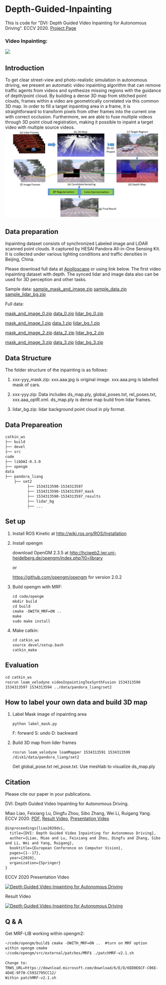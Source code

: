 # Depth-Guided-Inpainting
This is code for "DVI: Depth Guided Video Inpainting for Autonomous Driving". ECCV 2020. [Project Page](https://sites.google.com/view/sibozhang/dvi) 

### Video Inpainting:
![](./inpainting.gif)

## Introduction

To get clear street-view and photo-realistic simulation in autonomous driving, we present an automatic video inpainting algorithm that can remove traffic agents from videos and synthesize missing regions with the guidance of depth/point cloud. By building a dense 3D map from stitched point clouds, frames within a video are geometrically correlated via this common 3D map. In order to fill a target inpainting area in a frame, it is straightforward to transform pixels from other frames into the current one with correct occlusion. Furthermore, we are able to fuse multiple videos through 3D point cloud registration, making it possible to inpaint a target video with multiple source videos. 
![](./pipeline.png)

## Data preparation
Inpainting dataset consists of synchronized Labeled image and LiDAR scanned point clouds. It captured by HESAI Pandora All-in-One Sensing Kit. It is collected under various lighting conditions and traffic densities in Beijing, China.

Please download full data at [Apolloscape](http://apolloscape.auto/inpainting.html) or using link below. The first video inpainting dataset with depth. The synced lidar and image data also can be used for 3D perception and other tasks.

Sample data: 
[sample_mask_and_image.zip](https://ad-apolloscape.cdn.bcebos.com/inpainting%2Fsample_mask_and_image.zip)
[sample_data.zip](https://ad-apolloscape.cdn.bcebos.com/inpainting%2Fsample_data.zip)
[sample_lidar_bg.zip](https://ad-apolloscape.cdn.bcebos.com/inpainting%2Fsample_lidar_bg.zip)

<!--- 
[sample_mask_and_image.zip](https://www.dropbox.com/s/e6w9qzrxyxe17x1/1534313590-1534313597_mask.zip?dl=0)
[sample_data.zip](https://www.dropbox.com/s/41el9iy9tzd955i/1534313590-1534313597.zip?dl=0)
[sample_lidar_bg.zip](https://www.dropbox.com/s/7ijiw6fjmfjz3yk/lidar_bg.zip?dl=0)
--->

Full data:

[mask_and_image_0.zip](https://ad-apolloscape.cdn.bcebos.com/inpainting%2F1534313570-1534313579_mask.zip)
[data_0.zip](https://ad-apolloscape.cdn.bcebos.com/inpainting%2F1534313570-1534313579.zip)
[lidar_bg_0.zip](https://ad-apolloscape.cdn.bcebos.com/inpainting%2F1534313570-1534313579_lidar_bg.zip)

[mask_and_image_1.zip](https://ad-apolloscape.cdn.bcebos.com/inpainting%2F1534313592-1534313595_mask.zip)
[data_1.zip](https://ad-apolloscape.cdn.bcebos.com/inpainting%2F1534313592-1534313595.zip)
[lidar_bg_1.zip](https://ad-apolloscape.cdn.bcebos.com/inpainting%2F1534313592-1534313595_lidar_bg.zip)

[mask_and_image_2.zip](https://ad-apolloscape.cdn.bcebos.com/inpainting%2F1534313648-1534313656_mask.zip)
[data_2.zip](https://ad-apolloscape.cdn.bcebos.com/inpainting%2F1534313648-1534313656.zip)
[lidar_bg_2.zip](https://ad-apolloscape.cdn.bcebos.com/inpainting%2F1534313648-1534313656_lidar_bg.zip)

[mask_and_image_3.zip](https://ad-apolloscape.cdn.bcebos.com/inpainting%2F1534313856-1534313869_mask.zip)
[data_3.zip](https://ad-apolloscape.cdn.bcebos.com/inpainting%2F1534313856-1534313869.zip)
[lidar_bg_3.zip](https://ad-apolloscape.cdn.bcebos.com/inpainting%2F1534313856-1534313869_lidar_bg.zip)


## Data Structure
The folder structure of the inpainting is as follows:

1) xxx-yyy_mask.zip: xxx.aaa.jpg is original image. xxx.aaa.png is labelled mask of cars. 

2) xxx-yyy.zip: Data includes ds_map.ply, global_poses.txt, rel_poses.txt, xxx.aaa_optR.xml. ds_map.ply is dense map build from lidar frames. 

3) lidar_bg.zip: lidar background point cloud in ply format.

## Data Prepareation

    catkin_ws
    ├── build
    ├── devel
    ├── src   
    code
    ├── libDAI-0.3.0
    ├── opengm
    data
    ├── pandora_liang
        ├── set2
              ├── 1534313590-1534313597
              ├── 1534313590-1534313597_mask
              ├── 1534313590-1534313597_results
              ├── lidar_bg
              ├── ...

    
## Set up
1. Install ROS Kinetic at http://wiki.ros.org/ROS/Installation

2. Install opengm
    
    download OpenGM 2.3.5 at http://hciweb2.iwr.uni-heidelberg.de/opengm/index.php?l0=library 

    or

    https://github.com/opengm/opengm for version 2.0.2

3. Build opengm with MRF:
    
    ```
    cd code/opengm
    mkdir build
    cd build 
    cmake -DWITH_MRF=ON ..
    make
    sudo make install
    ```
    
4. Make catkin:
    
    ```
    cd catkin_ws
    source devel/setup.bash
    catkin_make
    ```

## Evaluation

    cd catkin_ws 
    rosrun loam_velodyne videoInpaintingTexSynthFusion 1534313590 1534313597 1534313594 ../data/pandora_liang/set2

## How to label your own data and build 3D map 

1. Label Mask image of inpainting area

    ```
    python label_mask.py
    ```
    
    F: forward 
    S: undo
    D: backward

2. Build 3D map from lider frames
    
    ```
    rosrun loam_velodyne loamMapper 1534313591 1534313599 /disk1/data/pandora_liang/set2
    ```
    
    Get global_pose.txt rel_pose.txt. Use meshlab to visualize ds_map.ply
    
## Citation
Please cite our paper in your publications.

DVI: Depth Guided Video Inpainting for Autonomous Driving.

Miao Liao, Feixiang Lu, Dingfu Zhou, Sibo Zhang, Wei Li, Ruigang Yang.  ECCV 2020. [PDF](https://arxiv.org/pdf/2007.08854.pdf), [Result Video](https://www.youtube.com/watch?v=iOIxdQIzjQs), [Presentation Video](https://www.youtube.com/watch?v=_pcqH1illCU&feature=youtu.be)

```
@inproceedings{liao2020dvi,
  title={DVI: Depth Guided Video Inpainting for Autonomous Driving},
  author={Liao, Miao and Lu, Feixiang and Zhou, Dingfu and Zhang, Sibo and Li, Wei and Yang, Ruigang},
  booktitle={European Conference on Computer Vision},
  pages={1--17},
  year={2020},
  organization={Springer}
}
```

ECCV 2020 Presentation Video

[![Depth Guided Video Inpainting for Autonomous Driving](https://res.cloudinary.com/marcomontalbano/image/upload/v1598335918/video_to_markdown/images/youtube--_pcqH1illCU-c05b58ac6eb4c4700831b2b3070cd403.jpg)](https://www.youtube.com/watch?v=_pcqH1illCU&feature=youtu.be "Depth Guided Video Inpainting for Autonomous Driving")

Result Video

[![Depth Guided Video Inpainting for Autonomous Driving](https://res.cloudinary.com/marcomontalbano/image/upload/v1595308220/video_to_markdown/images/youtube--iOIxdQIzjQs-c05b58ac6eb4c4700831b2b3070cd403.jpg)](https://www.youtube.com/watch?v=iOIxdQIzjQs "Depth Guided Video Inpainting for Autonomous Driving")

## Q & A
Get MRF-LIB working within opengm2:

    ~/code/opengm/build$ cmake -DWITH_MRF=ON ..  #turn on MRF option within opengm cmake
    ~/code/opengm/src/external/patches/MRF$ ./patchMRF-v2.1.sh
    
    Change to:
    TRWS_URL=https://download.microsoft.com/download/6/E/D/6ED0E6CF-C06E-4D4E-9F70-C5932795CC12/
    Within patchMRF-v2.1.sh


